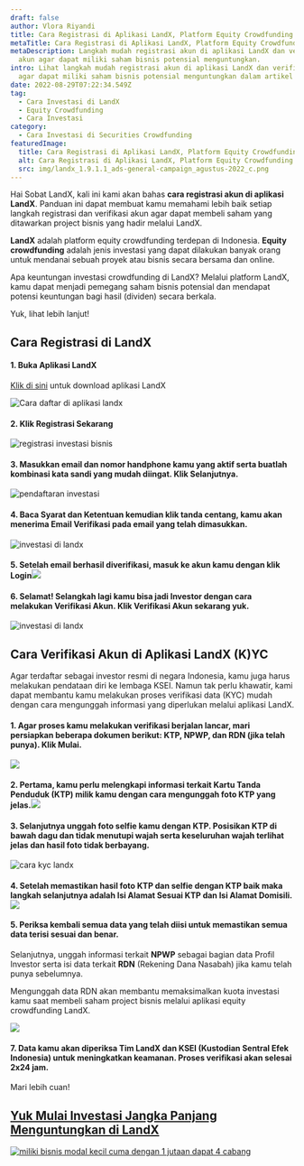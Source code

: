```yaml
---
draft: false
author: Vlora Riyandi
title: Cara Registrasi di Aplikasi LandX, Platform Equity Crowdfunding
metaTitle: Cara Registrasi di Aplikasi LandX, Platform Equity Crowdfunding
metaDescription: Langkah mudah registrasi akun di aplikasi LandX dan verifikasi
  akun agar dapat miliki saham bisnis potensial menguntungkan.
intro: Lihat langkah mudah registrasi akun di aplikasi LandX dan verifikasi akun
  agar dapat miliki saham bisnis potensial menguntungkan dalam artikel ini.
date: 2022-08-29T07:22:34.549Z
tag:
  - Cara Investasi di LandX
  - Equity Crowdfunding
  - Cara Investasi
category:
  - Cara Investasi di Securities Crowdfunding
featuredImage:
  title: Cara Registrasi di Aplikasi LandX, Platform Equity Crowdfunding
  alt: Cara Registrasi di Aplikasi LandX, Platform Equity Crowdfunding
  src: img/landx_1.9.1.1_ads-general-campaign_agustus-2022_c.png
---
```

Hai Sobat LandX, kali ini kami akan bahas **cara registrasi akun di aplikasi LandX**. Panduan ini dapat membuat kamu memahami lebih baik setiap langkah registrasi dan verifikasi akun agar dapat membeli saham yang ditawarkan project bisnis yang hadir melalui LandX.

**LandX** adalah platform equity crowdfunding terdepan di Indonesia. **Equity crowdfunding** adalah jenis investasi yang dapat dilakukan banyak orang untuk mendanai sebuah proyek atau bisnis secara bersama dan online.

Apa keuntungan investasi crowdfunding di LandX? Melalui platform LandX, kamu dapat menjadi pemegang saham bisnis potensial dan mendapat potensi keuntungan bagi hasil (dividen) secara berkala. 

Yuk, lihat lebih lanjut!

## Cara Registrasi di LandX

#### 1. Buka Aplikasi LandX

[Klik di sini](https://play.google.com/store/apps/details?id=store.numoney.landxapp) untuk download aplikasi LandX

![Cara daftar di aplikasi landx](https://lh4.googleusercontent.com/V-zj63lmH5VnAZ31dExjnPq66XtScCOzzr3kP5OJIbURZZlUmNwHwsB_QXv4NYjif6ubQCJ6__aLddNu0M8WonA6pLaTDzSkAD3H2J1WpCSqOlMQMJ2DM4aiHsyxDBctpQ1rg81vNEtRyuFQmPfTqAAJaHmO8RBrriW-fJkcT3IEXwLTtbBg15C6CA "cara investasi di landx")

#### 2. Klik Registrasi Sekarang

![registrasi investasi bisnis](https://lh4.googleusercontent.com/70ip2HfwMDsBOzL-vQWXlLqyDVuojSrHOAUscOhYkC7ZjoyDnIIHmMJxMYTqvXhIWqfuXbXNB8c6a1A2_NC8fzDttvt-AI2jDEyPU_afFKXmFmDsg8vwHWSpBTnlvRMkls8iB7KmjcATOPi_ccOhHWqpORhorDThnAi3gHPryp7cCHp6j03Bfhdc5g "investasi di landx")

#### 3. Masukkan email dan nomor handphone kamu yang aktif serta buatlah kombinasi kata sandi yang mudah diingat. Klik Selanjutnya.

![pendaftaran investasi](https://lh3.googleusercontent.com/K7WkySMs6CXV0_PxXtjFUdmsAo03PXnD9BG0oduI6qZslY-ZcfKMRvmC2iAqyMH-BmSS2vHsW2q9DnKbUjklOEXwlxasaVlEwQZslrh9avjbGicWe93fPDs68U9zm-QSDSzTA2ObiDhX-bTs0m02WB3yzi6iQskjPkp7qejx60BQSEmCjUggOygmtA "cara investasi")

#### 4. Baca Syarat dan Ketentuan kemudian klik tanda centang, kamu akan menerima Email Verifikasi pada email yang telah dimasukkan.

![investasi di landx](https://lh3.googleusercontent.com/wLRsHiqLH2nxiJP_QR0yRQZyLbNNjP0BrC1PgHg4SyZm6-V2ARf49HWfy6bKVeQuXZ8cqwbZFGf53MTuLqK-LtoSzVhUzw0PaYSQFNpTEefFtuB0G4jdYFB-XmJZVBJx0grrc3MeI3NFOdnX8f_eJb5BKyA_WRSMKfvLVHUbmKSwLAgMbz80RB5NWw "investasi landx")

#### 5. Setelah email berhasil diverifikasi, masuk ke akun kamu dengan klik Login![](https://lh4.googleusercontent.com/x6V17AZL4WVr0m1bN2a5aUsUlu-_xeGc78Ta7WAxtulYunp4bCC4aJX4Kw172pV6ZWZhPPnli6EXjtl8U0iGc18njJIzxdXxTt4rdD_Gr8hlqeCbq21UtcO87SAQCWmvxYEObE4y-_SBF8OvWQ6GDKyLegVFkdlcdJhj52iveTnqxFDXaOpES23ssQ)

#### 6. Selamat! Selangkah lagi kamu bisa jadi Investor dengan cara melakukan Verifikasi Akun. Klik Verifikasi Akun sekarang yuk.

![investasi di landx](https://lh4.googleusercontent.com/zZdabBQa0fO2tMfrxAjBcfhtC0lWDeJuzuTRKPc-sb_xE_C6qZ_cN5jqLKBtquP1AnHtxGU_Uvc3FpNQfofAiihGc9p0dAojL8ihxktIL2uR4u_VM10oLvovuP1Tg6WsmRCEUrKvkeeKc39TI-FmWh1wnM0Nm9ZAWk0a4gm2mdFy-h3Bs-KI5kNryg "investasi di landx")

## Cara Verifikasi Akun di Aplikasi LandX (K)YC

Agar terdaftar sebagai investor resmi di negara Indonesia, kamu juga harus melakukan pendataan diri ke lembaga KSEI. Namun tak perlu khawatir, kami dapat membantu kamu melakukan proses verifikasi data (KYC) mudah dengan cara mengunggah informasi yang diperlukan melalui aplikasi LandX.

#### 1. Agar proses kamu melakukan verifikasi berjalan lancar, mari persiapkan beberapa dokumen berikut: KTP, NPWP, dan RDN (jika telah punya). Klik Mulai.

![](https://lh3.googleusercontent.com/2N-c2Loehr6DIrXi433WVSt_zchGuiIZYTV2eG7TYiccUAu0cu3zNbJLqDGrjQmVWFrxqIiBetPcLOX8wKwf-ePeNi6T-3fF-vC3y5T9r63TUe88pZVVShkyoUzVWjPXMI4XIdslAQHaJyVt-Ufs4py8Cjvm7Y24ZaTd63useIAahDLOZPy-_O7x8g)

#### 2. Pertama, kamu perlu melengkapi informasi terkait Kartu Tanda Penduduk (KTP) milik kamu dengan cara mengunggah foto KTP yang jelas.![](https://lh6.googleusercontent.com/HLSpHmiubGTwl0Ba-Dnb79ibLZa7BdXVkMNNzpqzOB-pqweXUsGpvmz1_kDrqsK3sWJDbDdN6YuAai81TDiRi_CbQ24D-RbCmrBsUHqP4LgUgIFPaTTKfZD_tr6-u_r_dDrkcKia_FTfXXJ6z5nDNBFz0JVUdYMY24pbyF3m17UW7TPszFVp4QHQHw)

#### 3. Selanjutnya unggah foto selfie kamu dengan KTP. Posisikan KTP di bawah dagu dan tidak menutupi wajah serta keseluruhan wajah terlihat jelas dan hasil foto tidak berbayang. 

![cara kyc landx](img/cara-kyc.png "cara kyc landx")

#### 4. Setelah memastikan hasil foto KTP dan selfie dengan KTP baik maka langkah selanjutnya adalah Isi Alamat Sesuai KTP dan Isi Alamat Domisili.![](https://lh5.googleusercontent.com/fLd3XbqWw7M6VxjebXWBF6mc7P6zzZaJ60XPrfvSR8pfijZyaUDz_kks979A2YUGlJVvzlUCv6r3uIDEDyib1eV-kSXzbIPfp046PJ_huDnkeidgENWO5rlLrtyUsWV-c0PgJfBN0kFP-ZEspjmvn-g8TdZ9-z7oXptOVhq47eooZ5YbsILjfOSufg)

#### 5. Periksa kembali semua data yang telah diisi untuk memastikan semua data terisi sesuai dan benar.

Selanjutnya, unggah informasi terkait **NPWP** sebagai bagian data Profil Investor serta isi data terkait **RDN** (Rekening Dana Nasabah) jika kamu telah punya sebelumnya.

Mengunggah data RDN akan membantu memaksimalkan kuota investasi kamu saat membeli saham project bisnis melalui aplikasi equity crowdfunding LandX.   

![](https://lh5.googleusercontent.com/U7XQIqlS5WAjKT2S6O7LOhvJbUTQShK1DeFBmPKLH_z6X9x7brSD7N2J4bOwI1pwBJCxbq10D6sH7Fx6IKkIphDW2ke0ur-kcqzJcGagBlDoWZ8h7TNJeG7bdbY7NtZuQdjUlXvoQUbN8oXZBGLfHe8Sxeh3W_9L8vqD-IVyqeXdSOKOYKfMvNSSRQ)

#### 7. Data kamu akan diperiksa Tim LandX dan KSEI (Kustodian Sentral Efek Indonesia) untuk meningkatkan keamanan. Proses verifikasi akan selesai 2x24 jam.

Mari lebih cuan!

## [Y﻿uk Mulai Investasi Jangka Panjang Menguntungkan di LandX](https://app.landx.id/?utm_source=BLOGCONTENT&utm_medium=SEO&utm_campaign=SEO&utm_id=BLOGLANDX)

[![miliki bisnis modal kecil cuma dengan 1 jutaan dapat 4 cabang ](https://accountgram-production.sfo2.cdn.digitaloceanspaces.com/landx_ghost/2021/11/jadi-owner-bisnis-hanya-1-jutaan-dengan-cuan-yang-sangat-menjanjikan.png)](https://app.landx.id/?utm_source=BLOGCONTENT&utm_medium=SEO&utm_campaign=SEO&utm_id=BLOGLANDX)

<!--EndFragment-->